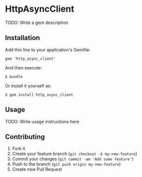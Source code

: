 # HttpAsyncClient

TODO: Write a gem description

## Installation

Add this line to your application's Gemfile:

    gem 'http_async_client'

And then execute:

    $ bundle

Or install it yourself as:

    $ gem install http_async_client

## Usage

TODO: Write usage instructions here

## Contributing

1. Fork it
2. Create your feature branch (`git checkout -b my-new-feature`)
3. Commit your changes (`git commit -am 'Add some feature'`)
4. Push to the branch (`git push origin my-new-feature`)
5. Create new Pull Request
